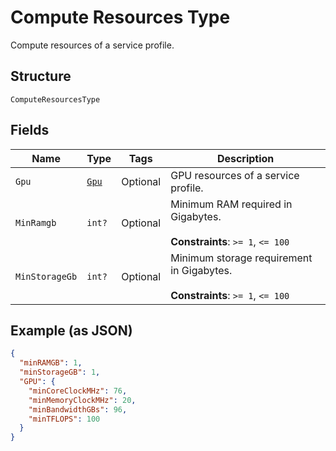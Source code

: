 
# Compute Resources Type

Compute resources of a service profile.

## Structure

`ComputeResourcesType`

## Fields

| Name | Type | Tags | Description |
|  --- | --- | --- | --- |
| `Gpu` | [`Gpu`](../../doc/models/gpu.md) | Optional | GPU resources of a service profile. |
| `MinRamgb` | `int?` | Optional | Minimum RAM required in Gigabytes.<br><br>**Constraints**: `>= 1`, `<= 100` |
| `MinStorageGb` | `int?` | Optional | Minimum storage requirement in Gigabytes.<br><br>**Constraints**: `>= 1`, `<= 100` |

## Example (as JSON)

```json
{
  "minRAMGB": 1,
  "minStorageGB": 1,
  "GPU": {
    "minCoreClockMHz": 76,
    "minMemoryClockMHz": 20,
    "minBandwidthGBs": 96,
    "minTFLOPS": 100
  }
}
```


